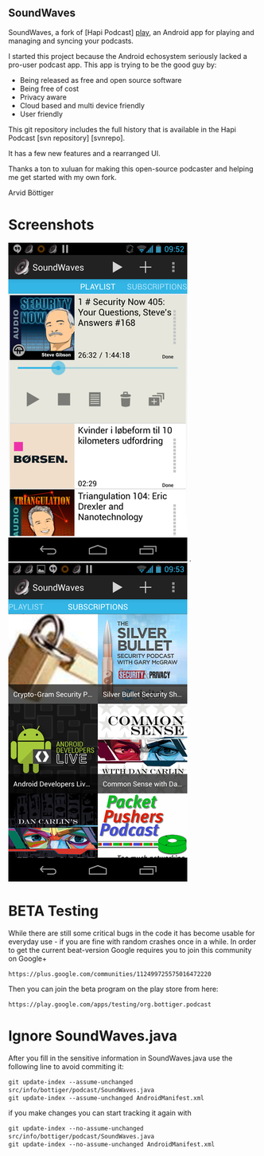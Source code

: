 ## SoundWaves

SoundWaves, a fork of [Hapi Podcast] [play],
an Android app for playing and managing and syncing your podcasts.

I started this project because the Android echosystem seriously lacked a
pro-user podcast app. This app is trying to be the good guy by:

* Being released as free and open source software
* Being free of cost
* Privacy aware
* Cloud based and multi device friendly
* User friendly 

This git repository includes the full history that is available in the
Hapi Podcast [svn repository] [svnrepo].

  [play]: https://play.google.com/store/apps/details?id=info.bottiger.podcast
  [gitrepo]: https://github.com/bottiger/SoundWaves

It has a few new features and a rearranged UI.

Thanks a ton to xuluan for making this open-source podcaster and helping me
get started with my own fork.

Arvid Böttiger

Screenshots
===========

![Playlist with current item](misc/screenshots/49.png "Playlist") . ![Subscriptions](misc/screenshots/58.png "Subscriptions")

BETA Testing
============

While there are still some critical bugs in the code it has become usable for everyday use - if you are fine with random crashes once in a while.
In order to get the current beat-version Google requires you to join this community on Google+

    https://plus.google.com/communities/112499725575016472220

Then you can join the beta program on the play store from here:

    https://play.google.com/apps/testing/org.bottiger.podcast

Ignore SoundWaves.java
======================

After you fill in the sensitive information in SoundWaves.java use the following line to avoid commiting it:

    git update-index --assume-unchanged src/info/bottiger/podcast/SoundWaves.java
    git update-index --assume-unchanged AndroidManifest.xml

if you make changes you can start tracking it again with

    git update-index --no-assume-unchanged src/info/bottiger/podcast/SoundWaves.java
    git update-index --no-assume-unchanged AndroidManifest.xml
